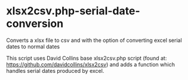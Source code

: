 xlsx2csv.php-serial-date-conversion
===================================

Converts a xlsx file to csv and with the option of converting excel serial dates to normal dates


This script uses David Collins base xlsx2csv.php script (found at: https://github.com/davidcollins/xlsx2csv) and adds a function which handles serial dates produced by excel.
